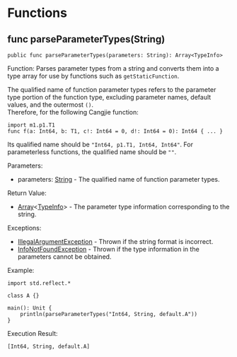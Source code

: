# Functions

## func parseParameterTypes(String)

```cangjie
public func parseParameterTypes(parameters: String): Array<TypeInfo>
```

Function: Parses parameter types from a string and converts them into a type array for use by functions such as `getStaticFunction`.

The qualified name of function parameter types refers to the parameter type portion of the function type, excluding parameter names, default values, and the outermost `()`.  
Therefore, for the following Cangjie function:

```cangjie
import m1.p1.T1
func f(a: Int64, b: T1, c!: Int64 = 0, d!: Int64 = 0): Int64 { ... }
```

Its qualified name should be `"Int64, p1.T1, Int64, Int64"`. For parameterless functions, the qualified name should be `""`.

Parameters:

- parameters: [String](../../core/core_package_api/core_package_structs.md#struct-string) - The qualified name of function parameter types.

Return Value:

- [Array](../../core/core_package_api/core_package_structs.md#struct-arrayt)\<[TypeInfo](reflect_package_classes.md#class-typeinfo)> - The parameter type information corresponding to the string.

Exceptions:

- [IllegalArgumentException](../../core/core_package_api/core_package_exceptions.md#class-illegalargumentexception) - Thrown if the string format is incorrect.
- [InfoNotFoundException](reflect_package_exceptions.md#class-infonotfoundexception) - Thrown if the type information in the parameters cannot be obtained.

Example:

<!-- verify -->
```cangjie
import std.reflect.*

class A {}

main(): Unit {
    println(parseParameterTypes("Int64, String, default.A"))
}
```

Execution Result:

```text
[Int64, String, default.A]
```